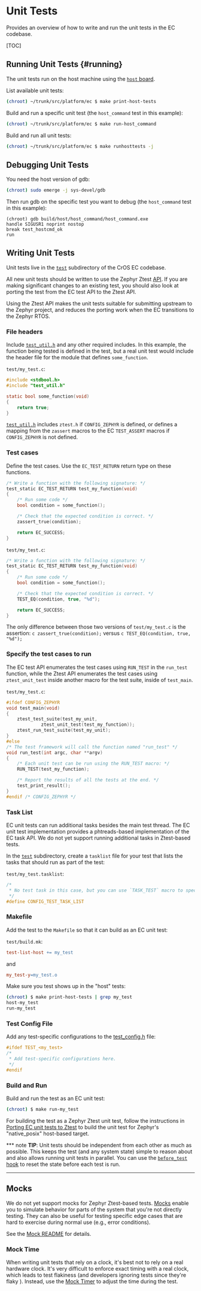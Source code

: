 # Unit Tests

Provides an overview of how to write and run the unit tests in the EC codebase.

[TOC]

## Running Unit Tests {#running}

The unit tests run on the host machine using the [`host` board].

List available unit tests:

```bash
(chroot) ~/trunk/src/platform/ec $ make print-host-tests
```

Build and run a specific unit test (the `host_command` test in this example):

```bash
(chroot) ~/trunk/src/platform/ec $ make run-host_command
```

Build and run all unit tests:

```bash
(chroot) ~/trunk/src/platform/ec $ make runhosttests -j
```

## Debugging Unit Tests

You need the host version of gdb:

```bash
(chroot) sudo emerge -j sys-devel/gdb
```

Then run gdb on the specific test you want to debug (the `host_command` test in this example):

```
(chroot) gdb build/host/host_command/host_command.exe
handle SIGUSR1 noprint nostop
break test_hostcmd_ok
run
```

## Writing Unit Tests

Unit tests live in the [`test`] subdirectory of the CrOS EC codebase.

All new unit tests should be written to use the Zephyr Ztest
[API](https://docs.zephyrproject.org/latest/guides/test/ztest.html). If you are
making significant changes to an existing test, you should also look at porting
the test from the EC test API to the Ztest API.

Using the Ztest API makes the unit tests suitable for submitting upstream to the
Zephyr project, and reduces the porting work when the EC transitions to the
Zephyr RTOS.

### File headers

Include [`test_util.h`] and any other required includes. In this example, the
function being tested is defined in the test, but a real unit test would include
the header file for the module that defines `some_function`.

`test/my_test.c`:

```c
#include <stdbool.h>
#include "test_util.h"

static bool some_function(void)
{
    return true;
}
```

[`test_util.h`] includes `ztest.h` if `CONFIG_ZEPHYR` is defined, or defines a
mapping from the `zassert` macros to the EC `TEST_ASSERT` macros if
`CONFIG_ZEPHYR` is not defined.

### Test cases

Define the test cases. Use the `EC_TEST_RETURN` return type on these functions.

```c
/* Write a function with the following signature: */
test_static EC_TEST_RETURN test_my_function(void)
{
    /* Run some code */
    bool condition = some_function();

    /* Check that the expected condition is correct. */
    zassert_true(condition);

    return EC_SUCCESS;
}
```

`test/my_test.c`:

```c
/* Write a function with the following signature: */
test_static EC_TEST_RETURN test_my_function(void)
{
    /* Run some code */
    bool condition = some_function();

    /* Check that the expected condition is correct. */
    TEST_EQ(condition, true, "%d");

    return EC_SUCCESS;
}
```

The only difference between those two versions of `test/my_test.c` is the
assertion: `c zassert_true(condition);` versus `c TEST_EQ(condition, true,
"%d");`

### Specify the test cases to run

The EC test API enumerates the test cases using `RUN_TEST` in the `run_test`
function, while the Ztest API enumerates the test cases using `ztest_unit_test`
inside another macro for the test suite, inside of `test_main`.

`test/my_test.c`:

```c
#ifdef CONFIG_ZEPHYR
void test_main(void)
{
    ztest_test_suite(test_my_unit,
             ztest_unit_test(test_my_function));
    ztest_run_test_suite(test_my_unit);
}
#else
/* The test framework will call the function named "run_test" */
void run_test(int argc, char **argv)
{
    /* Each unit test can be run using the RUN_TEST macro: */
    RUN_TEST(test_my_function);

    /* Report the results of all the tests at the end. */
    test_print_result();
}
#endif /* CONFIG_ZEPHYR */
```

### Task List

EC unit tests can run additional tasks besides the main test thread. The EC unit
test implementation provides a phtreads-based implementation of the EC task API.
We do not yet support running additional tasks in Ztest-based tests.

In the [`test`] subdirectory, create a `tasklist` file for your test that lists
the tasks that should run as part of the test:

`test/my_test.tasklist`:

```c
/*
 * No test task in this case, but you can use `TASK_TEST` macro to specify one.
 */
#define CONFIG_TEST_TASK_LIST
```

### Makefile

Add the test to the `Makefile` so that it can build as an EC unit test:

`test/build.mk`:

```Makefile
test-list-host += my_test
```

and

```Makefile
my_test-y=my_test.o
```

Make sure you test shows up in the "host" tests:

```bash
(chroot) $ make print-host-tests | grep my_test
host-my_test
run-my_test
```
### Test Config File

Add any test-specific configurations to the [test_config.h](https://source.chromium.org/chromiumos/chromiumos/codesearch/+/HEAD:src/platform/ec/test/test_config.h) file:

```c
#ifdef TEST_<my_test>
/*
 * Add test-specific configurations here.
 */
#endif
```

### Build and Run

Build and run the test as an EC unit test:

```bash
(chroot) $ make run-my_test
```

For building the test as a Zephyr Ztest unit test, follow the instructions in
[Porting EC unit tests to Ztest](./zephyr/ztest.md) to build the unit test for Zephyr's
"native_posix" host-based target.

<!-- mdformat off(b/139308852) -->
*** note
**TIP**: Unit tests should be independent from each other as much as possible.
This keeps the test (and any system state) simple to reason about and also
allows running unit tests in parallel. You can use the
[`before_test` hook][`test_util.h`] to reset the state before each test is run.
***
<!-- mdformat on -->

## Mocks

We do not yet support mocks for Zephyr Ztest-based tests. [Mocks][`mock`] enable
you to simulate behavior for parts of the system that you're not directly
testing. They can also be useful for testing specific edge cases that are hard
to exercise during normal use (e.g., error conditions).

See the [Mock README] for details.

### Mock Time

When writing unit tests that rely on a clock, it's best not to rely on a real
hardware clock. It's very difficult to enforce exact timing with a real clock,
which leads to test flakiness (and developers ignoring tests since they're flaky
). Instead, use the [Mock Timer] to adjust the time during the test.

[`mock`]: /include/mock
[Mock Timer]: /include/mock/timer_mock.h
[`test`]: /test
[`host` board]: /board/host/
[`test_util.h`]: /include/test_util.h
[Mock README]: /common/mock/README.md
